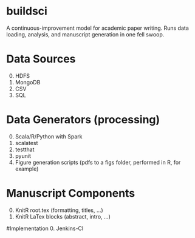 # buildsci
A continuous-improvement model for academic paper writing. Runs data loading, analysis, and manuscript generation in one fell swoop.


# Data Sources
0. HDFS
0. MongoDB
0. CSV
0. SQL

# Data Generators (processing)
0. Scala/R/Python with Spark
0. scalatest
0. testthat
0. pyunit
0. Figure generation scripts (pdfs to a figs folder, performed in R, for example)

# Manuscript Components
0. KnitR root.tex (formatting, titles, ...)
0. KnitR LaTex blocks (abstract, intro, ...)

#Implementation
0. Jenkins-CI
